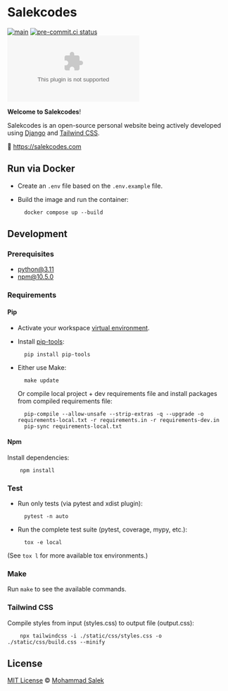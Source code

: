 # Salekcodes

[![main](https://github.com/MohammadSalek/salekcodes.com/actions/workflows/django.yml/badge.svg)](https://github.com/MohammadSalek/salekcodes.com/actions/workflows/django.yml)
[![pre-commit.ci status](https://results.pre-commit.ci/badge/github/MohammadSalek/salekcodes.com/main.svg)](https://results.pre-commit.ci/latest/github/MohammadSalek/salekcodes.com/main)
[![GitHub](https://img.shields.io/github/license/mohammadsalek/salekcodes.com?color=cornflowerblue)](https://github.com/MohammadSalek/salekcodes.com/blob/main/LICENSE)

**Welcome to Salekcodes**!

Salekcodes is an open-source personal website being actively developed using [Django](https://www.djangoproject.com) and [Tailwind CSS](https://tailwindcss.com/).

🔗 <https://salekcodes.com>

## Run via Docker

- Create an `.env` file based on the `.env.example` file.
- Build the image and run the container:

        docker compose up --build

## Development

### Prerequisites

- python@3.11
- npm@10.5.0

### Requirements

#### Pip

- Activate your workspace [virtual environment](https://docs.python.org/3.11/library/venv.html).
- Install [pip-tools](https://github.com/jazzband/pip-tools):

        pip install pip-tools

- Either use Make:

        make update

    Or compile local project + dev requirements file and install packages from compiled requirements file:

        pip-compile --allow-unsafe --strip-extras -q --upgrade -o requirements-local.txt -r requirements.in -r requirements-dev.in
        pip-sync requirements-local.txt

#### Npm

Install dependencies:

        npm install

### Test

- Run only tests (via pytest and xdist plugin):

        pytest -n auto

- Run the complete test suite (pytest, coverage, mypy, etc.):

        tox -e local

(See `tox l` for more available tox environments.)

### Make

Run `make` to see the available commands.

### Tailwind CSS

Compile styles from input (styles.css) to output file (output.css):

        npx tailwindcss -i ./static/css/styles.css -o ./static/css/build.css --minify

## License

[MIT License](https://github.com/MohammadSalek/salekcodes.com/blob/main/LICENSE) © [Mohammad Salek](https://github.com/MohammadSalek)
